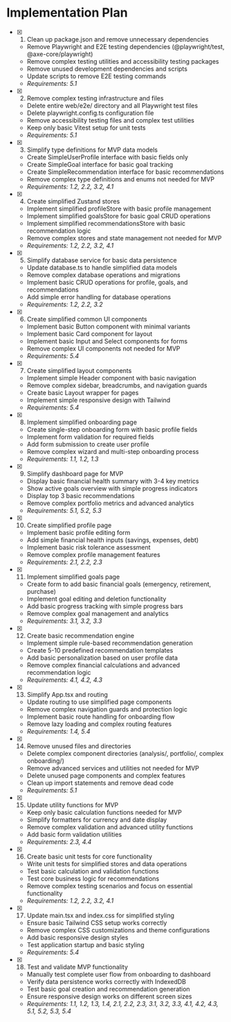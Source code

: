 # Implementation Plan

- [x] 1. Clean up package.json and remove unnecessary dependencies


  - Remove Playwright and E2E testing dependencies (@playwright/test, @axe-core/playwright)
  - Remove complex testing utilities and accessibility testing packages
  - Remove unused development dependencies and scripts
  - Update scripts to remove E2E testing commands
  - _Requirements: 5.1_

- [x] 2. Remove complex testing infrastructure and files


  - Delete entire web/e2e/ directory and all Playwright test files
  - Delete playwright.config.ts configuration file
  - Remove accessibility testing files and complex test utilities
  - Keep only basic Vitest setup for unit tests
  - _Requirements: 5.1_

- [x] 3. Simplify type definitions for MVP data models


  - Create SimpleUserProfile interface with basic fields only
  - Create SimpleGoal interface for basic goal tracking
  - Create SimpleRecommendation interface for basic recommendations
  - Remove complex type definitions and enums not needed for MVP
  - _Requirements: 1.2, 2.2, 3.2, 4.1_

- [x] 4. Create simplified Zustand stores


  - Implement simplified profileStore with basic profile management
  - Implement simplified goalsStore for basic goal CRUD operations
  - Implement simplified recommendationsStore with basic recommendation logic
  - Remove complex stores and state management not needed for MVP
  - _Requirements: 1.2, 2.2, 3.2, 4.1_

- [x] 5. Simplify database service for basic data persistence



  - Update database.ts to handle simplified data models
  - Remove complex database operations and migrations
  - Implement basic CRUD operations for profile, goals, and recommendations
  - Add simple error handling for database operations
  - _Requirements: 1.2, 2.2, 3.2_

- [x] 6. Create simplified common UI components



  - Implement basic Button component with minimal variants
  - Implement basic Card component for layout
  - Implement basic Input and Select components for forms
  - Remove complex UI components not needed for MVP
  - _Requirements: 5.4_

- [x] 7. Create simplified layout components


  - Implement simple Header component with basic navigation
  - Remove complex sidebar, breadcrumbs, and navigation guards
  - Create basic Layout wrapper for pages
  - Implement simple responsive design with Tailwind
  - _Requirements: 5.4_

- [x] 8. Implement simplified onboarding page


  - Create single-step onboarding form with basic profile fields
  - Implement form validation for required fields
  - Add form submission to create user profile
  - Remove complex wizard and multi-step onboarding process
  - _Requirements: 1.1, 1.2, 1.3_

- [x] 9. Simplify dashboard page for MVP


  - Display basic financial health summary with 3-4 key metrics
  - Show active goals overview with simple progress indicators
  - Display top 3 basic recommendations
  - Remove complex portfolio metrics and advanced analytics
  - _Requirements: 5.1, 5.2, 5.3_

- [x] 10. Create simplified profile page


  - Implement basic profile editing form
  - Add simple financial health inputs (savings, expenses, debt)
  - Implement basic risk tolerance assessment
  - Remove complex profile management features
  - _Requirements: 2.1, 2.2, 2.3_

- [x] 11. Implement simplified goals page



  - Create form to add basic financial goals (emergency, retirement, purchase)
  - Implement goal editing and deletion functionality
  - Add basic progress tracking with simple progress bars
  - Remove complex goal management and analytics
  - _Requirements: 3.1, 3.2, 3.3_

- [x] 12. Create basic recommendation engine


  - Implement simple rule-based recommendation generation
  - Create 5-10 predefined recommendation templates
  - Add basic personalization based on user profile data
  - Remove complex financial calculations and advanced recommendation logic
  - _Requirements: 4.1, 4.2, 4.3_

- [x] 13. Simplify App.tsx and routing


  - Update routing to use simplified page components
  - Remove complex navigation guards and protection logic
  - Implement basic route handling for onboarding flow
  - Remove lazy loading and complex routing features
  - _Requirements: 1.4, 5.4_

- [x] 14. Remove unused files and directories



  - Delete complex component directories (analysis/, portfolio/, complex onboarding/)
  - Remove advanced services and utilities not needed for MVP
  - Delete unused page components and complex features
  - Clean up import statements and remove dead code
  - _Requirements: 5.1_

- [x] 15. Update utility functions for MVP


  - Keep only basic calculation functions needed for MVP
  - Simplify formatters for currency and date display
  - Remove complex validation and advanced utility functions
  - Add basic form validation utilities
  - _Requirements: 2.3, 4.4_

- [x] 16. Create basic unit tests for core functionality


  - Write unit tests for simplified stores and data operations
  - Test basic calculation and validation functions
  - Test core business logic for recommendations
  - Remove complex testing scenarios and focus on essential functionality
  - _Requirements: 1.2, 2.2, 3.2, 4.1_

- [x] 17. Update main.tsx and index.css for simplified styling


  - Ensure basic Tailwind CSS setup works correctly
  - Remove complex CSS customizations and theme configurations
  - Add basic responsive design styles
  - Test application startup and basic styling
  - _Requirements: 5.4_

- [x] 18. Test and validate MVP functionality



  - Manually test complete user flow from onboarding to dashboard
  - Verify data persistence works correctly with IndexedDB
  - Test basic goal creation and recommendation generation
  - Ensure responsive design works on different screen sizes
  - _Requirements: 1.1, 1.2, 1.3, 1.4, 2.1, 2.2, 2.3, 3.1, 3.2, 3.3, 4.1, 4.2, 4.3, 5.1, 5.2, 5.3, 5.4_